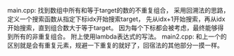 main.cpp:
找到数组中所有和等于target的数的不重复组合，
采用回溯法的思路，定义一个搜索函数从指定下标idx开始搜索target，
先从idx+1开始搜索，再从idx开始搜索，直到组合数大于等于target。
因为每个下标都会被考虑，最终能够得到所有的非重复组合。
附上使用lambda表达式的写法。
main2.cpp:
和上一个的区别就是会有重复元素，规避一下重复的就好了，回宿法的其他部分一摸一样。
